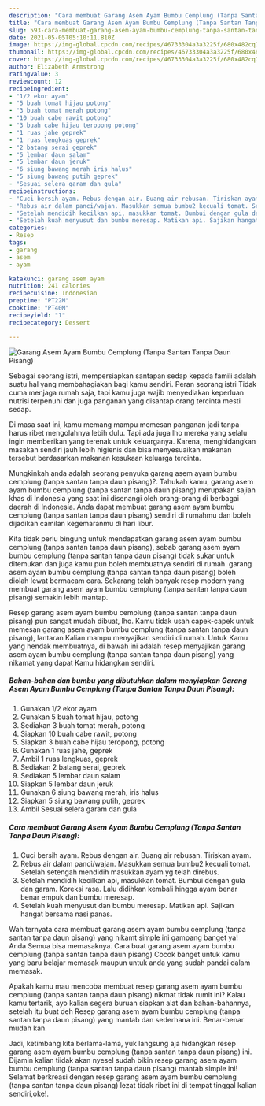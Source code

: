 ```yaml
---
description: "Cara membuat Garang Asem Ayam Bumbu Cemplung (Tanpa Santan Tanpa Daun Pisang) yang lezat dan Mudah Dibuat"
title: "Cara membuat Garang Asem Ayam Bumbu Cemplung (Tanpa Santan Tanpa Daun Pisang) yang lezat dan Mudah Dibuat"
slug: 593-cara-membuat-garang-asem-ayam-bumbu-cemplung-tanpa-santan-tanpa-daun-pisang-yang-lezat-dan-mudah-dibuat
date: 2021-05-05T05:10:11.810Z
image: https://img-global.cpcdn.com/recipes/46733304a3a3225f/680x482cq70/garang-asem-ayam-bumbu-cemplung-tanpa-santan-tanpa-daun-pisang-foto-resep-utama.jpg
thumbnail: https://img-global.cpcdn.com/recipes/46733304a3a3225f/680x482cq70/garang-asem-ayam-bumbu-cemplung-tanpa-santan-tanpa-daun-pisang-foto-resep-utama.jpg
cover: https://img-global.cpcdn.com/recipes/46733304a3a3225f/680x482cq70/garang-asem-ayam-bumbu-cemplung-tanpa-santan-tanpa-daun-pisang-foto-resep-utama.jpg
author: Elizabeth Armstrong
ratingvalue: 3
reviewcount: 12
recipeingredient:
- "1/2 ekor ayam"
- "5 buah tomat hijau potong"
- "3 buah tomat merah potong"
- "10 buah cabe rawit potong"
- "3 buah cabe hijau teropong potong"
- "1 ruas jahe geprek"
- "1 ruas lengkuas geprek"
- "2 batang serai geprek"
- "5 lembar daun salam"
- "5 lembar daun jeruk"
- "6 siung bawang merah iris halus"
- "5 siung bawang putih geprek"
- "Sesuai selera garam dan gula"
recipeinstructions:
- "Cuci bersih ayam. Rebus dengan air. Buang air rebusan. Tiriskan ayam."
- "Rebus air dalam panci/wajan. Masukkan semua bumbu2 kecuali tomat. Setelah setengah mendidih masukkan ayam yg telah direbus."
- "Setelah mendidih kecilkan api, masukkan tomat. Bumbui dengan gula dan garam. Koreksi rasa. Lalu didihkan kembali hingga ayam benar benar empuk dan bumbu meresap."
- "Setelah kuah menyusut dan bumbu meresap. Matikan api. Sajikan hangat bersama nasi panas."
categories:
- Resep
tags:
- garang
- asem
- ayam

katakunci: garang asem ayam 
nutrition: 241 calories
recipecuisine: Indonesian
preptime: "PT22M"
cooktime: "PT40M"
recipeyield: "1"
recipecategory: Dessert

---
```



![Garang Asem Ayam Bumbu Cemplung (Tanpa Santan Tanpa Daun Pisang)](https://img-global.cpcdn.com/recipes/46733304a3a3225f/680x482cq70/garang-asem-ayam-bumbu-cemplung-tanpa-santan-tanpa-daun-pisang-foto-resep-utama.jpg)

Sebagai seorang istri, mempersiapkan santapan sedap kepada famili adalah suatu hal yang membahagiakan bagi kamu sendiri. Peran seorang istri Tidak cuma menjaga rumah saja, tapi kamu juga wajib menyediakan keperluan nutrisi terpenuhi dan juga panganan yang disantap orang tercinta mesti sedap.

Di masa  saat ini, kamu memang mampu memesan panganan jadi tanpa harus ribet mengolahnya lebih dulu. Tapi ada juga lho mereka yang selalu ingin memberikan yang terenak untuk keluarganya. Karena, menghidangkan masakan sendiri jauh lebih higienis dan bisa menyesuaikan makanan tersebut berdasarkan makanan kesukaan keluarga tercinta. 



Mungkinkah anda adalah seorang penyuka garang asem ayam bumbu cemplung (tanpa santan tanpa daun pisang)?. Tahukah kamu, garang asem ayam bumbu cemplung (tanpa santan tanpa daun pisang) merupakan sajian khas di Indonesia yang saat ini disenangi oleh orang-orang di berbagai daerah di Indonesia. Anda dapat membuat garang asem ayam bumbu cemplung (tanpa santan tanpa daun pisang) sendiri di rumahmu dan boleh dijadikan camilan kegemaranmu di hari libur.

Kita tidak perlu bingung untuk mendapatkan garang asem ayam bumbu cemplung (tanpa santan tanpa daun pisang), sebab garang asem ayam bumbu cemplung (tanpa santan tanpa daun pisang) tidak sukar untuk ditemukan dan juga kamu pun boleh membuatnya sendiri di rumah. garang asem ayam bumbu cemplung (tanpa santan tanpa daun pisang) boleh diolah lewat bermacam cara. Sekarang telah banyak resep modern yang membuat garang asem ayam bumbu cemplung (tanpa santan tanpa daun pisang) semakin lebih mantap.

Resep garang asem ayam bumbu cemplung (tanpa santan tanpa daun pisang) pun sangat mudah dibuat, lho. Kamu tidak usah capek-capek untuk memesan garang asem ayam bumbu cemplung (tanpa santan tanpa daun pisang), lantaran Kalian mampu menyajikan sendiri di rumah. Untuk Kamu yang hendak membuatnya, di bawah ini adalah resep menyajikan garang asem ayam bumbu cemplung (tanpa santan tanpa daun pisang) yang nikamat yang dapat Kamu hidangkan sendiri.

<!--inarticleads1-->

##### Bahan-bahan dan bumbu yang dibutuhkan dalam menyiapkan Garang Asem Ayam Bumbu Cemplung (Tanpa Santan Tanpa Daun Pisang):

1. Gunakan 1/2 ekor ayam
1. Gunakan 5 buah tomat hijau, potong
1. Sediakan 3 buah tomat merah, potong
1. Siapkan 10 buah cabe rawit, potong
1. Siapkan 3 buah cabe hijau teropong, potong
1. Gunakan 1 ruas jahe, geprek
1. Ambil 1 ruas lengkuas, geprek
1. Sediakan 2 batang serai, geprek
1. Sediakan 5 lembar daun salam
1. Siapkan 5 lembar daun jeruk
1. Gunakan 6 siung bawang merah, iris halus
1. Siapkan 5 siung bawang putih, geprek
1. Ambil Sesuai selera garam dan gula




<!--inarticleads2-->

##### Cara membuat Garang Asem Ayam Bumbu Cemplung (Tanpa Santan Tanpa Daun Pisang):

1. Cuci bersih ayam. Rebus dengan air. Buang air rebusan. Tiriskan ayam.
1. Rebus air dalam panci/wajan. Masukkan semua bumbu2 kecuali tomat. Setelah setengah mendidih masukkan ayam yg telah direbus.
1. Setelah mendidih kecilkan api, masukkan tomat. Bumbui dengan gula dan garam. Koreksi rasa. Lalu didihkan kembali hingga ayam benar benar empuk dan bumbu meresap.
1. Setelah kuah menyusut dan bumbu meresap. Matikan api. Sajikan hangat bersama nasi panas.




Wah ternyata cara membuat garang asem ayam bumbu cemplung (tanpa santan tanpa daun pisang) yang nikamt simple ini gampang banget ya! Anda Semua bisa memasaknya. Cara buat garang asem ayam bumbu cemplung (tanpa santan tanpa daun pisang) Cocok banget untuk kamu yang baru belajar memasak maupun untuk anda yang sudah pandai dalam memasak.

Apakah kamu mau mencoba membuat resep garang asem ayam bumbu cemplung (tanpa santan tanpa daun pisang) nikmat tidak rumit ini? Kalau kamu tertarik, ayo kalian segera buruan siapkan alat dan bahan-bahannya, setelah itu buat deh Resep garang asem ayam bumbu cemplung (tanpa santan tanpa daun pisang) yang mantab dan sederhana ini. Benar-benar mudah kan. 

Jadi, ketimbang kita berlama-lama, yuk langsung aja hidangkan resep garang asem ayam bumbu cemplung (tanpa santan tanpa daun pisang) ini. Dijamin kalian tiidak akan nyesel sudah bikin resep garang asem ayam bumbu cemplung (tanpa santan tanpa daun pisang) mantab simple ini! Selamat berkreasi dengan resep garang asem ayam bumbu cemplung (tanpa santan tanpa daun pisang) lezat tidak ribet ini di tempat tinggal kalian sendiri,oke!.

